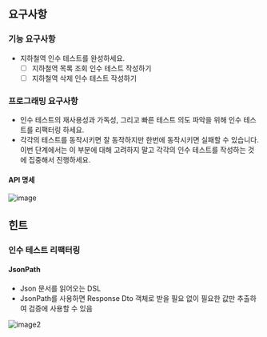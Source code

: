 ## 요구사항

### 기능 요구사항
- 지하철역 인수 테스트를 완성하세요.
  - [ ] 지하철역 목록 조회 인수 테스트 작성하기
  - [ ] 지하철역 삭제 인수 테스트 작성하기
  
### 프로그래밍 요구사항
- 인수 테스트의 재사용성과 가독성, 그리고 빠른 테스트 의도 파악을 위해 인수 테스트를 리팩터링 하세요.
- 각각의 테스트를 동작시키면 잘 동작하지만 한번에 동작시키면 실패할 수 있습니다. 이번 단계에서는 이 부분에 대해 고려하지 말고 각각의 인수 테스트를 작성하는 것에 집중해서 진행하세요.

#### API 명세

![image](https://nextstep-storage.s3.ap-northeast-2.amazonaws.com/8594f161d5be4a869d7397bcdf56d645)

## 힌트

### 인수 테스트 리팩터링

#### JsonPath
- Json 문서를 읽어오는 DSL
- JsonPath를 사용하면 Response Dto 객체로 받을 필요 없이 필요한 값만 추출하여 검증에 사용할 수 있음

![image2](https://nextstep-storage.s3.ap-northeast-2.amazonaws.com/b4cd8f88676f429091a497ae9374e71a)